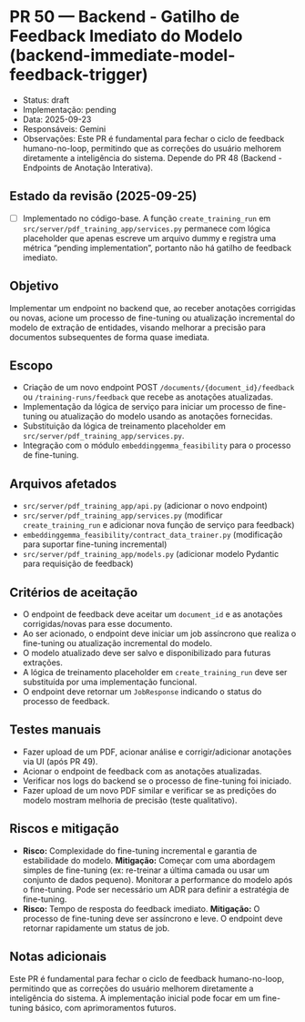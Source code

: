 # PR 50 — Backend - Gatilho de Feedback Imediato do Modelo (backend-immediate-model-feedback-trigger)

- Status: draft
- Implementação: pending
- Data: 2025-09-23
- Responsáveis: Gemini
- Observações: Este PR é fundamental para fechar o ciclo de feedback humano-no-loop, permitindo que as correções do usuário melhorem diretamente a inteligência do sistema. Depende do PR 48 (Backend - Endpoints de Anotação Interativa).

## Estado da revisão (2025-09-25)

- [ ] Implementado no código-base. A função `create_training_run` em `src/server/pdf_training_app/services.py` permanece com lógica placeholder que apenas escreve um arquivo dummy e registra uma métrica “pending implementation”, portanto não há gatilho de feedback imediato.

## Objetivo

Implementar um endpoint no backend que, ao receber anotações corrigidas ou novas, acione um processo de fine-tuning ou atualização incremental do modelo de extração de entidades, visando melhorar a precisão para documentos subsequentes de forma quase imediata.

## Escopo

- Criação de um novo endpoint POST `/documents/{document_id}/feedback` ou `/training-runs/feedback` que recebe as anotações atualizadas.
- Implementação da lógica de serviço para iniciar um processo de fine-tuning ou atualização do modelo usando as anotações fornecidas.
- Substituição da lógica de treinamento placeholder em `src/server/pdf_training_app/services.py`.
- Integração com o módulo `embeddinggemma_feasibility` para o processo de fine-tuning.

## Arquivos afetados

- `src/server/pdf_training_app/api.py` (adicionar o novo endpoint)
- `src/server/pdf_training_app/services.py` (modificar `create_training_run` e adicionar nova função de serviço para feedback)
- `embeddinggemma_feasibility/contract_data_trainer.py` (modificação para suportar fine-tuning incremental)
- `src/server/pdf_training_app/models.py` (adicionar modelo Pydantic para requisição de feedback)

## Critérios de aceitação

- O endpoint de feedback deve aceitar um `document_id` e as anotações corrigidas/novas para esse documento.
- Ao ser acionado, o endpoint deve iniciar um job assíncrono que realiza o fine-tuning ou atualização incremental do modelo.
- O modelo atualizado deve ser salvo e disponibilizado para futuras extrações.
- A lógica de treinamento placeholder em `create_training_run` deve ser substituída por uma implementação funcional.
- O endpoint deve retornar um `JobResponse` indicando o status do processo de feedback.

## Testes manuais

- Fazer upload de um PDF, acionar análise e corrigir/adicionar anotações via UI (após PR 49).
- Acionar o endpoint de feedback com as anotações atualizadas.
- Verificar nos logs do backend se o processo de fine-tuning foi iniciado.
- Fazer upload de um novo PDF similar e verificar se as predições do modelo mostram melhoria de precisão (teste qualitativo).

## Riscos e mitigação

- **Risco:** Complexidade do fine-tuning incremental e garantia de estabilidade do modelo. **Mitigação:** Começar com uma abordagem simples de fine-tuning (ex: re-treinar a última camada ou usar um conjunto de dados pequeno). Monitorar a performance do modelo após o fine-tuning. Pode ser necessário um ADR para definir a estratégia de fine-tuning.
- **Risco:** Tempo de resposta do feedback imediato. **Mitigação:** O processo de fine-tuning deve ser assíncrono e leve. O endpoint deve retornar rapidamente um status de job.

## Notas adicionais

Este PR é fundamental para fechar o ciclo de feedback humano-no-loop, permitindo que as correções do usuário melhorem diretamente a inteligência do sistema. A implementação inicial pode focar em um fine-tuning básico, com aprimoramentos futuros.